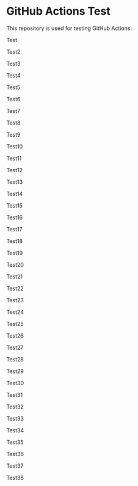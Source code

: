 # GitHub Actions Test

This repository is used for testing GitHub Actions.

Test

Test2

Test3

Test4

Test5

Test6

Test7

Test8

Test9

Test10

Test11

Test12

Test13

Test14

Test15

Test16

Test17

Test18

Test19

Test20

Test21

Test22

Test23

Test24

Test25

Test26

Test27

Test28

Test29

Test30

Test31

Test32

Test33

Test34

Test35

Test36

Test37

Test38
